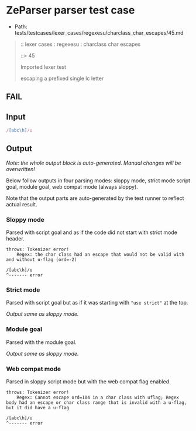 # ZeParser parser test case

- Path: tests/testcases/lexer_cases/regexesu/charclass_char_escapes/45.md

> :: lexer cases : regexesu : charclass char escapes
>
> ::> 45
>
> Imported lexer test
>
> escaping a prefixed single lc letter

## FAIL

## Input

`````js
/[abc\h]/u
`````

## Output

_Note: the whole output block is auto-generated. Manual changes will be overwritten!_

Below follow outputs in four parsing modes: sloppy mode, strict mode script goal, module goal, web compat mode (always sloppy).

Note that the output parts are auto-generated by the test runner to reflect actual result.

### Sloppy mode

Parsed with script goal and as if the code did not start with strict mode header.

`````
throws: Tokenizer error!
    Regex: the char class had an escape that would not be valid with and without u-flag (ord=-2)

/[abc\h]/u
^------- error
`````

### Strict mode

Parsed with script goal but as if it was starting with `"use strict"` at the top.

_Output same as sloppy mode._

### Module goal

Parsed with the module goal.

_Output same as sloppy mode._

### Web compat mode

Parsed in sloppy script mode but with the web compat flag enabled.

`````
throws: Tokenizer error!
    Regex: Cannot escape ord=104 in a char class with uflag; Regex body had an escape or char class range that is invalid with a u-flag, but it did have a u-flag

/[abc\h]/u
^------- error
`````

